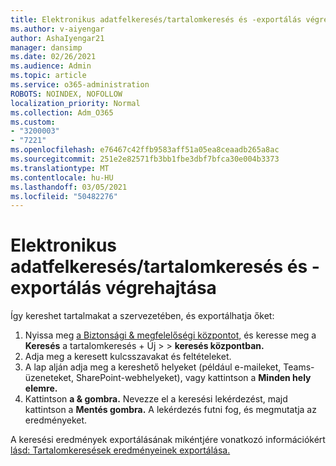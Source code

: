```yaml
---
title: Elektronikus adatfelkeresés/tartalomkeresés és -exportálás végrehajtása
ms.author: v-aiyengar
author: AshaIyengar21
manager: dansimp
ms.date: 02/26/2021
ms.audience: Admin
ms.topic: article
ms.service: o365-administration
ROBOTS: NOINDEX, NOFOLLOW
localization_priority: Normal
ms.collection: Adm_O365
ms.custom:
- "3200003"
- "7221"
ms.openlocfilehash: e76467c42ffb9583aff51a05ea8ceaadb265a8ac
ms.sourcegitcommit: 251e2e82571fb3bb1fbe3dbf7bfca30e004b3373
ms.translationtype: MT
ms.contentlocale: hu-HU
ms.lasthandoff: 03/05/2021
ms.locfileid: "50482276"
---
```

# <a name="perform-an-ediscoverycontent-search-and-export"></a>Elektronikus adatfelkeresés/tartalomkeresés és -exportálás végrehajtása

Így kereshet tartalmakat a szervezetében, és exportálhatja őket:

1. Nyissa meg [a Biztonsági & megfelelőségi központot,](https://go.microsoft.com/fwlink/?linkid=2086958) és keresse meg a **Keresés** a tartalomkeresés + Új  >    >  **keresés központban.**
1. Adja meg a keresett kulcsszavakat és feltételeket.
1. A lap alján adja meg a kereshető helyeket (például e-maileket, Teams-üzeneteket, SharePoint-webhelyeket), vagy kattintson a **Minden hely elemre.**
1. Kattintson **a & gombra.** Nevezze el a keresési lekérdezést, majd kattintson a **Mentés gombra.** A lekérdezés futni fog, és megmutatja az eredményeket.

A keresési eredmények exportálásának mikéntjére vonatkozó információkért [lásd: Tartalomkeresések eredményeinek exportálása.](https://go.microsoft.com/fwlink/?linkid=2102118)

